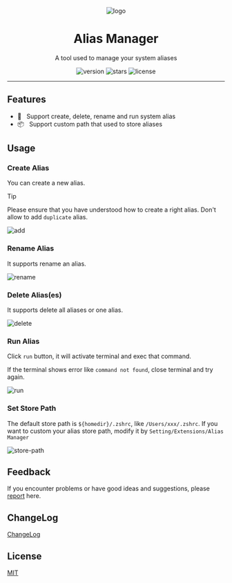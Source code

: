 <div align="center">
  <img src="https://github.com/user-attachments/assets/723ef410-5dc0-46e6-966f-fa740107e856" alt="logo" />
  <h1>Alias Manager</h1>
  <p>A tool used to manage your system aliases</p>
  <p>
    <img src="https://img.shields.io/github/package-json/v/chouchouji/alias-manager" alt="version">
    <img src="https://img.shields.io/github/stars/chouchouji/alias-manager" alt="stars">
    <img src="https://img.shields.io/github/license/chouchouji/alias-manager" alt="license">
  </p>
</div>

---

## Features

- 🎨 &nbsp; Support create, delete, rename and run system alias
- 📦 &nbsp; Support custom path that used to store aliases

## Usage

### Create Alias

You can create a new alias.

> [!TIP]
> Please ensure that you have understood how to create a right alias.
> Don't allow to add `duplicate` alias.

![add](https://github.com/user-attachments/assets/1af0175f-c5b2-4b1b-a5bb-26f48688f73f)

### Rename Alias

It supports rename an alias.

![rename](https://github.com/user-attachments/assets/a2c71fc5-0dc0-4873-9427-7bd509193b5b)

### Delete Alias(es)

It supports delete all aliases or one alias.

![delete](https://github.com/user-attachments/assets/5817a6e2-78ab-48bb-9a89-4bbb2d4379dc)

### Run Alias

Click `run` button, it will activate terminal and exec that command.

If the terminal shows error like `command not found`, close terminal and try again.

![run](https://github.com/user-attachments/assets/ad3f5b4d-f9d8-4eda-8b48-1b6f6a2705c5)

### Set Store Path

The default store path is `${homedir}/.zshrc`, like `/Users/xxx/.zshrc`. If you want to custom your alias store path, modify it by `Setting/Extensions/Alias Manager` 

![store-path](https://github.com/user-attachments/assets/5508beeb-1983-45d9-bbcd-4a0201205a23)

## Feedback

If you encounter problems or have good ideas and suggestions, please [report](https://github.com/chouchouji/alias-manager/issues) here.

## ChangeLog

[ChangeLog](CHANGELOG.md)

## License

[MIT](LICENSE)
